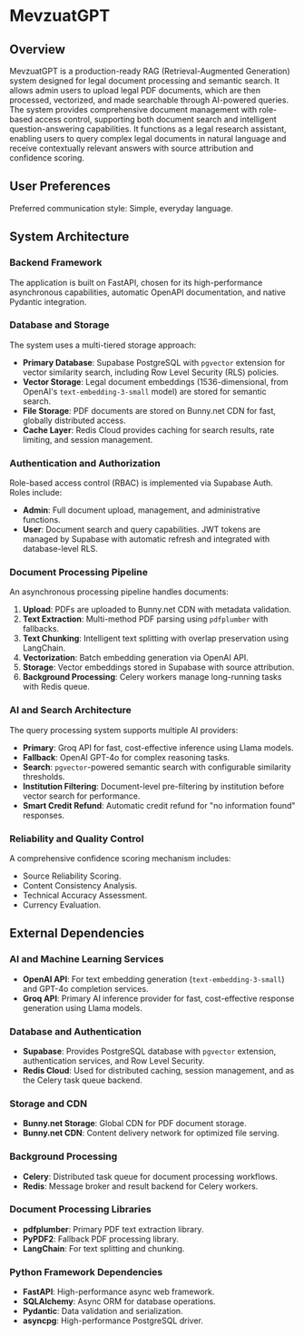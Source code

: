 # MevzuatGPT

## Overview
MevzuatGPT is a production-ready RAG (Retrieval-Augmented Generation) system designed for legal document processing and semantic search. It allows admin users to upload legal PDF documents, which are then processed, vectorized, and made searchable through AI-powered queries. The system provides comprehensive document management with role-based access control, supporting both document search and intelligent question-answering capabilities. It functions as a legal research assistant, enabling users to query complex legal documents in natural language and receive contextually relevant answers with source attribution and confidence scoring.

## User Preferences
Preferred communication style: Simple, everyday language.

## System Architecture

### Backend Framework
The application is built on FastAPI, chosen for its high-performance asynchronous capabilities, automatic OpenAPI documentation, and native Pydantic integration.

### Database and Storage
The system uses a multi-tiered storage approach:
- **Primary Database**: Supabase PostgreSQL with `pgvector` extension for vector similarity search, including Row Level Security (RLS) policies.
- **Vector Storage**: Legal document embeddings (1536-dimensional, from OpenAI's `text-embedding-3-small` model) are stored for semantic search.
- **File Storage**: PDF documents are stored on Bunny.net CDN for fast, globally distributed access.
- **Cache Layer**: Redis Cloud provides caching for search results, rate limiting, and session management.

### Authentication and Authorization
Role-based access control (RBAC) is implemented via Supabase Auth. Roles include:
- **Admin**: Full document upload, management, and administrative functions.
- **User**: Document search and query capabilities.
JWT tokens are managed by Supabase with automatic refresh and integrated with database-level RLS.

### Document Processing Pipeline
An asynchronous processing pipeline handles documents:
1.  **Upload**: PDFs are uploaded to Bunny.net CDN with metadata validation.
2.  **Text Extraction**: Multi-method PDF parsing using `pdfplumber` with fallbacks.
3.  **Text Chunking**: Intelligent text splitting with overlap preservation using LangChain.
4.  **Vectorization**: Batch embedding generation via OpenAI API.
5.  **Storage**: Vector embeddings stored in Supabase with source attribution.
6.  **Background Processing**: Celery workers manage long-running tasks with Redis queue.

### AI and Search Architecture
The query processing system supports multiple AI providers:
-   **Primary**: Groq API for fast, cost-effective inference using Llama models.
-   **Fallback**: OpenAI GPT-4o for complex reasoning tasks.
-   **Search**: `pgvector`-powered semantic search with configurable similarity thresholds.
-   **Institution Filtering**: Document-level pre-filtering by institution before vector search for performance.
-   **Smart Credit Refund**: Automatic credit refund for "no information found" responses.

### Reliability and Quality Control
A comprehensive confidence scoring mechanism includes:
-   Source Reliability Scoring.
-   Content Consistency Analysis.
-   Technical Accuracy Assessment.
-   Currency Evaluation.

## External Dependencies

### AI and Machine Learning Services
-   **OpenAI API**: For text embedding generation (`text-embedding-3-small`) and GPT-4o completion services.
-   **Groq API**: Primary AI inference provider for fast, cost-effective response generation using Llama models.

### Database and Authentication
-   **Supabase**: Provides PostgreSQL database with `pgvector` extension, authentication services, and Row Level Security.
-   **Redis Cloud**: Used for distributed caching, session management, and as the Celery task queue backend.

### Storage and CDN
-   **Bunny.net Storage**: Global CDN for PDF document storage.
-   **Bunny.net CDN**: Content delivery network for optimized file serving.

### Background Processing
-   **Celery**: Distributed task queue for document processing workflows.
-   **Redis**: Message broker and result backend for Celery workers.

### Document Processing Libraries
-   **pdfplumber**: Primary PDF text extraction library.
-   **PyPDF2**: Fallback PDF processing library.
-   **LangChain**: For text splitting and chunking.

### Python Framework Dependencies
-   **FastAPI**: High-performance async web framework.
-   **SQLAlchemy**: Async ORM for database operations.
-   **Pydantic**: Data validation and serialization.
-   **asyncpg**: High-performance PostgreSQL driver.